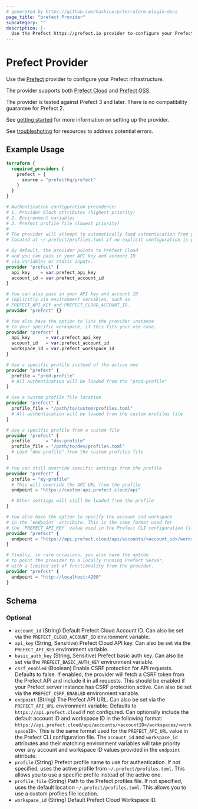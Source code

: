 ```yaml
---
# generated by https://github.com/hashicorp/terraform-plugin-docs
page_title: "prefect Provider"
subcategory: ""
description: |-
  Use the Prefect https://prefect.io provider to configure your Prefect infrastructure.
---
```


# Prefect Provider

Use the [Prefect](https://prefect.io) provider to configure your Prefect infrastructure.

The provider supports both [Prefect Cloud](https://app.prefect.cloud) and
[Prefect OSS](https://github.com/prefecthq/prefect).

The provider is tested against Prefect 3 and later. There is no compatibility guarantee for Prefect 2.

See [getting started](./docs/guides/getting-started.md) for more information on setting up the provider.

See [troubleshoting](./docs/guides/troubleshooting.md) for resources to address potential errors.

## Example Usage

```terraform
terraform {
  required_providers {
    prefect = {
      source = "prefecthq/prefect"
    }
  }
}

# Authentication configuration precedence:
# 1. Provider block attributes (highest priority)
# 2. Environment variables
# 3. Prefect profile file (lowest priority)
#
# The provider will attempt to automatically load authentication from your Prefect profile
# located at ~/.prefect/profiles.toml if no explicit configuration is provided.

# By default, the provider points to Prefect Cloud
# and you can pass in your API key and account ID
# via variables or static inputs.
provider "prefect" {
  api_key    = var.prefect_api_key
  account_id = var.prefect_account_id
}

# You can also pass in your API key and account ID
# implicitly via environment variables, such as
# PREFECT_API_KEY and PREFECT_CLOUD_ACCOUNT_ID.
provider "prefect" {}

# You also have the option to link the provider instance
# to your specific workspace, if this fits your use case.
provider "prefect" {
  api_key      = var.prefect_api_key
  account_id   = var.prefect_account_id
  workspace_id = var.prefect_workspace_id
}

# Use a specific profile instead of the active one
provider "prefect" {
  profile = "prod-profile"
  # All authentication will be loaded from the "prod-profile"
}

# Use a custom profile file location
provider "prefect" {
  profile_file = "/path/to/custom/profiles.toml"
  # All authentication will be loaded from the custom profiles file
}

# Use a specific profile from a custom file
provider "prefect" {
  profile      = "dev-profile"
  profile_file = "/path/to/dev/profiles.toml"
  # Load "dev-profile" from the custom profiles file
}

# You can still override specific settings from the profile
provider "prefect" {
  profile = "my-profile"
  # This will override the API URL from the profile
  endpoint = "https://custom-api.prefect.cloud/api"

  # Other settings will still be loaded from the profile
}

# You also have the option to specify the account and workspace
# in the `endpoint` attribute. This is the same format used for
# the `PREFECT_API_KEY` value used in the Prefect CLI configuration file.
provider "prefect" {
  endpoint = "https://api.prefect.cloud/api/accounts/<account_id>/workspaces/<workspace_id>"
}

# Finally, in rare occasions, you also have the option
# to point the provider to a locally running Prefect Server,
# with a limited set of functionality from the provider.
provider "prefect" {
  endpoint = "http://localhost:4200"
}
```

<!-- schema generated by tfplugindocs -->
## Schema

### Optional

- `account_id` (String) Default Prefect Cloud Account ID. Can also be set via the `PREFECT_CLOUD_ACCOUNT_ID` environment variable.
- `api_key` (String, Sensitive) Prefect Cloud API key. Can also be set via the `PREFECT_API_KEY` environment variable.
- `basic_auth_key` (String, Sensitive) Prefect basic auth key. Can also be set via the `PREFECT_BASIC_AUTH_KEY` environment variable.
- `csrf_enabled` (Boolean) Enable CSRF protection for API requests. Defaults to false. If enabled, the provider will fetch a CSRF token from the Prefect API and include it in all requests. This should be enabled if your Prefect server instance has CSRF protection active. Can also be set via the `PREFECT_CSRF_ENABLED` environment variable.
- `endpoint` (String) The Prefect API URL. Can also be set via the `PREFECT_API_URL` environment variable. Defaults to `https://api.prefect.cloud` if not configured. Can optionally include the default account ID and workspace ID in the following format: `https://api.prefect.cloud/api/accounts/<accountID>/workspaces/<workspaceID>`. This is the same format used for the `PREFECT_API_URL` value in the Prefect CLI configuration file. The `account_id` and `workspace_id` attributes and their matching environment variables will take priority over any account and workspace ID values provided in the `endpoint` attribute.
- `profile` (String) Prefect profile name to use for authentication. If not specified, uses the active profile from `~/.prefect/profiles.toml`. This allows you to use a specific profile instead of the active one.
- `profile_file` (String) Path to the Prefect profiles file. If not specified, uses the default location `~/.prefect/profiles.toml`. This allows you to use a custom profiles file location.
- `workspace_id` (String) Default Prefect Cloud Workspace ID.
